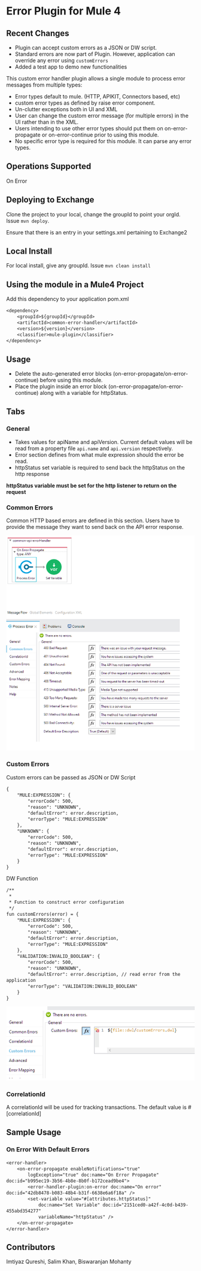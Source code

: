 # Error Plugin for Mule 4

## Recent Changes

- Plugin can accept custom errors as a JSON or DW script.
- Standard errors are now part of Plugin. However, application can override any error using `customErrors`
- Added a test app to demo new functionalities



This custom error handler plugin allows a single module to process error messages from multiple types:
- Error types default to mule. (HTTP, APIKIT, Connectors based, etc)
- custom error types as defined by raise error component. 
- Un-clutter exceptions both in UI and XML
- User can change the custom error message (for multiple errors) in the UI rather than in the XML.
- Users intending to use other error types should put them on on-error-propagate or on-error-continue prior to using this module.
- No specific error type is required for this module. It can parse any error types.

## Operations Supported
On Error

## Deploying to Exchange
Clone the project to your local, change the groupId to point your orgId. Issue `mvn deploy`.

Ensure that there is an entry in your settings.xml pertaining to Exchange2

## Local Install
For local install, give any groupId. Issue `mvn clean install`

## Using the module in a Mule4 Project
Add this dependency to your application pom.xml

```
<dependency>
	<groupId>${groupId}</groupId>
	<artifactId>common-error-handler</artifactId>
	<version>${version}</version>
	<classifier>mule-plugin</classifier>
</dependency>
```

## Usage

- Delete the auto-generated error blocks (on-error-propagate/on-error-continue) before using this module.
- Place the plugin inside an error block (on-error-propagate/on-error-continue) along with a variable for httpStatus.


## Tabs

### General

- Takes values for apiName and apiVersion. Current default values will be read from a property file `api.name` and `api.version` respectively.
- Error section defines from what mule expression should the error be read.
- httpStatus set variable is required to send back the httpStatus on the http response

**httpStatus variable must be set for the http listener to return on the request**

### Common Errors
Common HTTP based errors are defined in this section. Users have to provide the message they want to send back on the API error response.

![alt text](commonErrors.png)

### Custom Errors 

Custom errors can be passed as JSON or DW Script
```
{
	"MULE:EXPRESSION": {
		"errorCode": 500,
		"reason": "UNKNOWN",
		"defaultError": error.description,
		"errorType": "MULE:EXPRESSION"
	},
	"UNKNOWN": {
		"errorCode": 500,
		"reason": "UNKNOWN",
		"defaultError": error.description,
		"errorType": "MULE:EXPRESSION"
	}
}
```
DW Function
```
/**
 * 
 * Function to construct error configuration
 */
fun customErrors(error) = {
	"MULE:EXPRESSION": {
		"errorCode": 500,
		"reason": "UNKNOWN",
		"defaultError": error.description,
		"errorType": "MULE:EXPRESSION"
	},
	"VALIDATION:INVALID_BOOLEAN": {
		"errorCode": 500,
		"reason": "UNKNOWN",
		"defaultError": error.description, // read error from the application
		"errorType": "VALIDATION:INVALID_BOOLEAN"
	}
}

```

![alt text](customErrors.png)

### CorrelationId

A correlationId will be used for tracking transactions. The default value is #[correlationId]

## Sample Usage

### On Error With Default Errors
```
<error-handler>
	<on-error-propagate enableNotifications="true"
		logException="true" doc:name="On Error Propagate" doc:id="b995ec19-3b56-4b8e-8b0f-b172cead9be4">
		<error-handler-plugin:on-error doc:name="On error" doc:id="42db8478-b083-48b4-b31f-6638e6a6f18a" />
		<set-variable value="#[attributes.httpStatus]"
			doc:name="Set Variable" doc:id="2151ced0-a42f-4c0d-b439-455abd354277"
			variableName="httpStatus" />
	</on-error-propagate>
</error-handler>
```



## Contributors

Imtiyaz Qureshi, Salim Khan, Biswaranjan Mohanty
